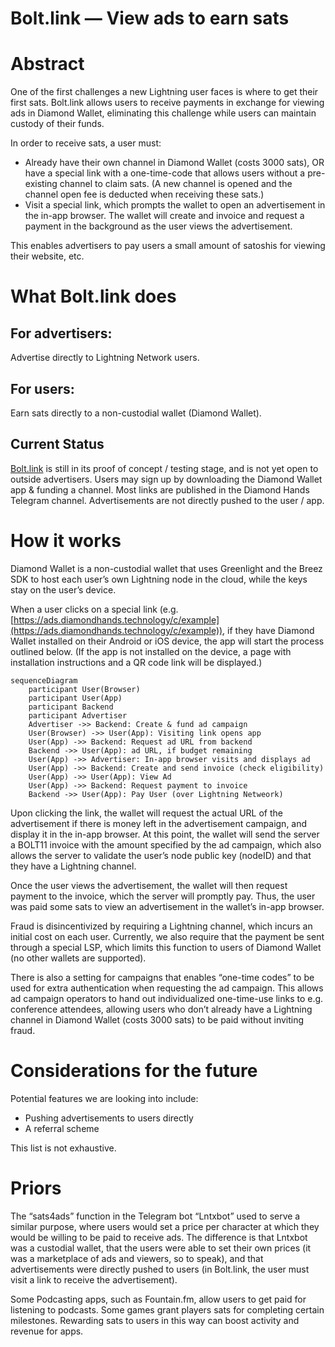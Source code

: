 # Bolt.link — View ads to earn sats

# Abstract

One of the first challenges a new Lightning user faces is where to get their first sats. Bolt.link allows users to receive payments in exchange for viewing ads in Diamond Wallet, eliminating this challenge while users can maintain custody of their funds.

In order to receive sats, a user must:

- Already have their own channel in Diamond Wallet (costs 3000 sats), OR have a special link with a one-time-code that allows users without a pre-existing channel to claim sats. (A new channel is opened and the channel open fee is deducted when receiving these sats.)
- Visit a special link, which prompts the wallet to open an advertisement in the in-app browser. The wallet will create and invoice and request a payment in the background as the user views the advertisement.

This enables advertisers to pay users a small amount of satoshis for viewing their website, etc.

# What Bolt.link does

## For advertisers:

Advertise directly to Lightning Network users.

## For users:

Earn sats directly to a non-custodial wallet (Diamond Wallet).

## Current Status

[Bolt.link](http://Bolt.link) is still in its proof of concept / testing stage, and is not yet open to outside advertisers. Users may sign up by downloading the Diamond Wallet app & funding a channel. Most links are published in the Diamond Hands Telegram channel. Advertisements are not directly pushed to the user / app.

# How it works

Diamond Wallet is a non-custodial wallet that uses Greenlight and the Breez SDK to host each user’s own Lightning node in the cloud, while the keys stay on the user’s device.

When a user clicks on a special link (e.g. [https://ads.diamondhands.technology/c/example](https://ads.diamondhands.technology/c/example)), if they have Diamond Wallet installed on their Android or iOS device, the app will start the process outlined below. (If the app is not installed on the device, a page with installation instructions and a QR code link will be displayed.)

```mermaid
sequenceDiagram
	participant User(Browser)
	participant User(App)
	participant Backend
	participant Advertiser
	Advertiser ->> Backend: Create & fund ad campaign
	User(Browser) ->> User(App): Visiting link opens app
	User(App) ->> Backend: Request ad URL from backend
	Backend ->> User(App): ad URL, if budget remaining
	User(App) ->> Advertiser: In-app browser visits and displays ad
	User(App) ->> Backend: Create and send invoice (check eligibility)
	User(App) ->> User(App): View Ad
	User(App) ->> Backend: Request payment to invoice
	Backend ->> User(App): Pay User (over Lightning Netweork)
```

Upon clicking the link, the wallet will request the actual URL of the advertisement if there is money left in the advertisement campaign, and display it in the in-app browser. At this point, the wallet will send the server a BOLT11 invoice with the amount specified by the ad campaign, which also allows the server to validate the user’s node public key (nodeID) and that they have a Lightning channel.

Once the user views the advertisement, the wallet will then request payment to the invoice, which the server will promptly pay. Thus, the user was paid some sats to view an advertisement in the wallet’s in-app browser.

Fraud is disincentivized by requiring a Lightning channel, which incurs an initial cost on each user. Currently, we also require that the payment be sent through a special LSP, which limits this function to users of Diamond Wallet (no other wallets are supported).

There is also a setting for campaigns that enables “one-time codes” to be used for extra authentication when requesting the ad campaign. This allows ad campaign operators to hand out individualized one-time-use links to e.g. conference attendees, allowing users who don’t already have a Lightning channel in Diamond Wallet (costs 3000 sats) to be paid without inviting fraud.

# Considerations for the future

Potential features we are looking into include:

- Pushing advertisements to users directly
- A referral scheme

This list is not exhaustive.

# Priors

The “sats4ads” function in the Telegram bot “Lntxbot” used to serve a similar purpose, where users would set a price per character at which they would be willing to be paid to receive ads. The difference is that Lntxbot was a custodial wallet, that the users were able to set their own prices (it was a marketplace of ads and viewers, so to speak), and that advertisements were directly pushed to users (in Bolt.link, the user must visit a link to receive the advertisement).

Some Podcasting apps, such as Fountain.fm, allow users to get paid for listening to podcasts. Some games grant players sats for completing certain milestones. Rewarding sats to users in this way can boost activity and revenue for apps.
